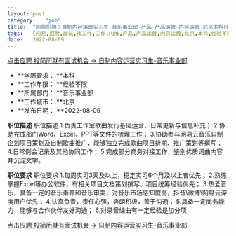 ```yaml
---
layout:	post
category:	"job"
title:	"网易招聘：自制内容运营实习生-音乐事业部-产品-产品运营-内容运营-北京本科经验不限"
tags:	[网易,招聘,面试,找工作,工作,内推,产品,产品运营,内容运营,北京,本科,经验不限]
date:	2022-08-09
---
```


[点击应聘 投简历就有面试机会 -> 自制内容运营实习生-音乐事业部](http://mobile.bole.netease.com/bole/boleDetail?id=35227&employeeId=346f03c3cda5f04c&key=all)



- **学历要求： **本科
- **工作年限： **经验不限
- **所属部门： **音乐事业部
- **工作城市： **北京
- **发布日期： **2022-08-09



**职位描述**
职位描述
1.负责工作室歌曲发行基础运营、日常更新与信息补充；
2.协助完成部门Word、Excel、PPT等文件的梳理工作；
3.协助参与网易云音乐自制企划项目策划及自制歌曲推广，能够独立完成歌曲项目排期、推广策划等撰写；
4.日常例会记录及其他协同工作；
5.完成部分商务对接工作，鉴别优质词曲内容并沉淀文字。




**职位要求**
职位要求
1.每周实习3天及以上，稳定实习6个月及以上者优先；
2.熟练掌握Excel等办公软件，有相关项目文档策划撰写、项目统筹经验优先；
3.热爱音乐，具备一定的音乐素养和音乐审美，对音乐市场感知度高，抖音\微博\网易云深度用户优先；
4.认真负责，责任心强，爽朗积极，善于沟通；
5.具备一定商务能力，能够与合作伙伴友好沟通；
6.对录音编曲有一定经验是加分项



[点击应聘 投简历就有面试机会 -> 自制内容运营实习生-音乐事业部](http://mobile.bole.netease.com/bole/boleDetail?id=35227&employeeId=346f03c3cda5f04c&key=all)